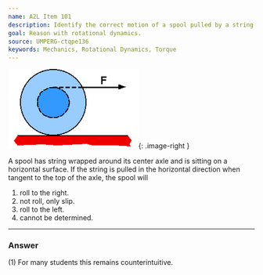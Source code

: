 ```yaml
---
name: A2L Item 101
description: Identify the correct motion of a spool pulled by a string passing over the top of the central axle.
goal: Reason with rotational dynamics.
source: UMPERG-ctqpe136
keywords: Mechanics, Rotational Dynamics, Torque
---
```


![Item101_fig1.gif](../images/Item101_fig1.gif){: .image-right } 

A spool has string wrapped around its center axle and is sitting on a
horizontal surface.  If the string is pulled in the horizontal direction
when tangent to the top of the axle, the spool will

1. roll to the right.
2. not roll, only slip.
3. roll to the left.
4. cannot be determined.

<hr/>

### Answer

(1) For many students this remains counterintuitive.
